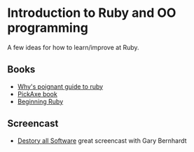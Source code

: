 # Introduction to Ruby and OO programming 
A few ideas for how to learn/improve at Ruby.

## Books
* [Why's poignant guide to ruby](https://en.wikipedia.org/wiki/Why's_(poignant)_Guide_to_Ruby)
* [PickAxe book](https://pragprog.com/book/ruby/programming-ruby)
* [Beginning Ruby](http://peterc.org/beginningruby/)

## Screencast
* [Destory all Software](https://www.destroyallsoftware.com/screencasts) great screencast with Gary Bernhardt
